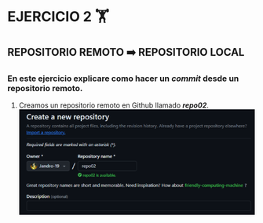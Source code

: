 # EJERCICIO 2 ​​​​​🏋️​
## REPOSITORIO REMOTO ​​​​​➡️​ REPOSITORIO LOCAL
### En este ejercicio explicare como hacer un ***commit*** desde un repositorio remoto.
1. Creamos un repositorio remoto en Github llamado ***repo02***.
   ![text](img/repo-remoto-1.png)
